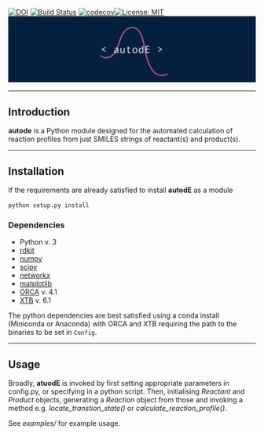 [![DOI](https://zenodo.org/badge/196085570.svg)](https://zenodo.org/badge/latestdoi/196085570) [![Build Status](https://travis-ci.org/duartegroup/cgbind.svg?branch=master)](https://travis-ci.org/duartegroup/autodE.svg?branch=master) [![codecov](https://codecov.io/gh/duartegroup/autodE/branch/master/graph/badge.svg)](https://codecov.io/gh/duartegroup/autodE)[![License: MIT](https://img.shields.io/badge/License-MIT-blue.svg)](https://opensource.org/licenses/MIT)
![alt text](autode/common/llogo.png)
***
## Introduction

**autode** is a Python module designed for the automated calculation of reaction
profiles from just SMILES strings of reactant(s) and product(s).

***

## Installation

If the requirements are already satisfied to install **autodE** as a module
```
python setup.py install
```

### Dependencies
* Python v. 3
* [rdkit](https://anaconda.org/rdkit/rdkit)
* [numpy](https://anaconda.org/anaconda/numpy)
* [scipy](https://anaconda.org/anaconda/scipy)
* [networkx](https://anaconda.org/anaconda/networkx)
* [matplotlib](https://anaconda.org/conda-forge/matplotlib)
* [ORCA](https://sites.google.com/site/orcainputlibrary/home) v. 4.1
* [XTB](https://www.chemie.uni-bonn.de/pctc/mulliken-center/software/xtb/xtb) v. 6.1

The python dependencies are best satisfied using a conda install (Miniconda or Anaconda) with ORCA and XTB requiring 
the path to the binaries to be set in `Config`.


***

## Usage

Broadly, **atuodE** is invoked by first setting appropriate parameters in config.py, or specifying in a python script. 
Then, initialising _Reactant_ and _Product_ objects, generating a _Reaction_ object from those and invoking a method 
e.g. _locate_transtion_state()_ or _calculate_reaction_profile()_.

See _examples/_ for example usage.
